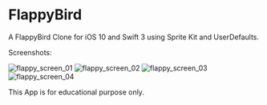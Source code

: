 # FlappyBird
A FlappyBird Clone for iOS 10 and Swift 3 using Sprite Kit and UserDefaults.

Screenshots:

![flappy_screen_01](https://cloud.githubusercontent.com/assets/20715639/19027418/42e38e6e-896b-11e6-901e-1a9d5d4f2e63.PNG)
![flappy_screen_02](https://cloud.githubusercontent.com/assets/20715639/19027420/431e8c8a-896b-11e6-99ee-771823d807ea.PNG)
![flappy_screen_03](https://cloud.githubusercontent.com/assets/20715639/19027421/43225a86-896b-11e6-94a8-5e77a873ee83.PNG)
![flappy_screen_04](https://cloud.githubusercontent.com/assets/20715639/19027419/431d1756-896b-11e6-9b60-af602524b631.PNG)

This App is for educational purpose only.
